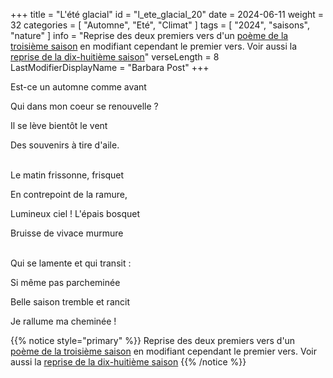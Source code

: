 +++
title = "L'été glacial"
id = "l_ete_glacial_20"
date = 2024-06-11
weight = 32
categories = [ "Automne", "Eté", "Climat" ]
tags = [ "2024", "saisons", "nature" ]
info = "Reprise des deux premiers vers d'un [poème de la troisième saison](../3_troisieme_saison/est_ce_un_automne) en modifiant cependant le premier vers. Voir aussi la [reprise de la dix-huitième saison](../18_dix_huitieme_saison/saisons)"
verseLength = 8
LastModifierDisplayName = "Barbara Post"
+++

Est-ce un automne comme avant

Qui dans mon coeur se renouvelle ?

Il se lève bientôt le vent

Des souvenirs à tire d'aile.

 \
Le matin frissonne, frisquet

En contrepoint de la ramure,

Lumineux ciel ! L'épais bosquet

Bruisse de vivace murmure

 \
Qui se lamente et qui transit :

Si même pas parcheminée

Belle saison tremble et rancit

Je rallume ma cheminée !

{{% notice style="primary" %}}
Reprise des deux premiers vers d'un [poème de la troisième saison](../3_troisieme_saison/est_ce_un_automne) en modifiant cependant le premier vers. Voir aussi la [reprise de la dix-huitième saison](../18_dix_huitieme_saison/saisons)
{{% /notice %}}
